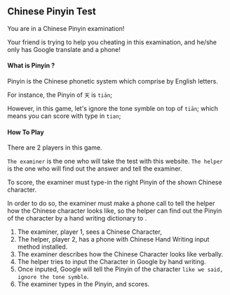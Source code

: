 ## Chinese Pinyin Test

You are in a Chinese Pinyin examination!

Your friend is trying to help you cheating in this examination, and he/she only has Google translate and a phone!

#### What is Pinyin ?

Pinyin is the Chinese phonetic system which comprise by English letters.

For instance, the Pinyin of `天` is `tiān`;

However, in this game, let's ignore the tone symble on top of `tiān`; which means you can score with type in `tian`;

#### How To Play

There are 2 players in this game.

`The examiner` is the one who will take the test with this website.
`The helper` is the one who will find out the answer and tell the examiner.

To score, the examiner must type-in the right Pinyin of the shown Chinese character. 

In order to do so, the examiner must make a phone call to tell the helper how the Chinese character looks like, so the helper can find out the Pinyin of the character by a hand writing dictionary to .

1. The examiner, player 1, sees a Chinese Character,
2. The helper, player 2, has a phone with Chinese Hand Writing input method installed.
3. The examiner describes how the Chinese Character looks like verbally.
4. The helper tries to input the Character in Google by hand writing.
5. Once inputed, Google will tell the Pinyin of the character `like we said, ignore the tone symble`.
6. The examiner types in the Pinyin, and scores.
